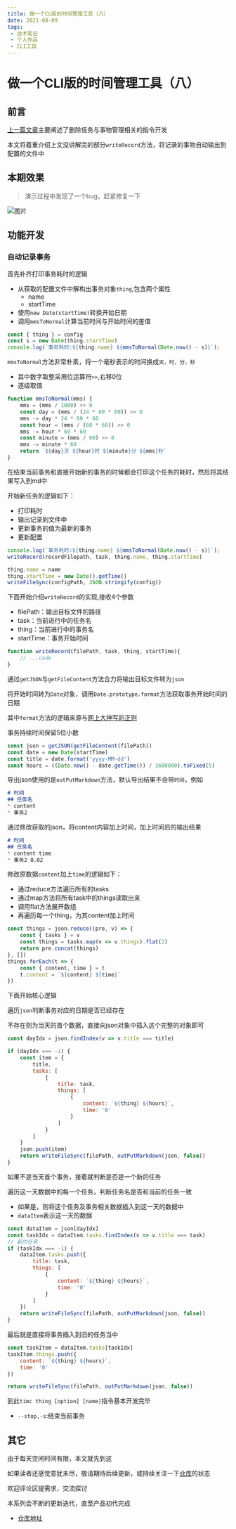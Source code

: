```yaml
---
title: 做一个CL版的时间管理工具（八）
date: 2021-08-09
tags:
 - 技术笔记
 - 个人作品
 - CLI工具
---
```

# 做一个CLI版的时间管理工具（八）

## 前言
[上一篇文章](./time-tools-7.md)主要阐述了删除任务与事物管理相关的指令开发

本文将着重介绍上文没讲解完的部分`writeRecord`方法，将记录的事物自动输出到配置的文件中

## 本期效果
>演示过程中发现了一个bug，赶紧修复一下

![图片](https://img.cdn.sugarat.top/mdImg/MTYyODUyMTgxOTI4Mw==628521819283)


## 功能开发
### 自动记录事务
首先补齐打印事务耗时的逻辑
* 从获取的配置文件中解构出事务对象`thing`,包含两个属性
  * name
  * startTime
* 使用`new Date(startTime)`转换开始日期
* 调用`mmsToNormal`计算当前时间与开始时间的差值
```js
const { thing } = config
const s = new Date(thing.startTime)
console.log(`事务耗时:${thing.name} ${mmsToNormal(Date.now() - s)}`);
```

`mmsToNormal`方法非常朴素，将一个毫秒表示的时间换成`天，时，分，秒`
* 其中数字取整采用位运算符`>>`,右移0位
* 逐级取值

```js
function mmsToNormal(mms) {
    mms = (mms / 1000) >> 0
    const day = (mms / (24 * 60 * 60)) >> 0
    mms -= day * 24 * 60 * 60
    const hour = (mms / (60 * 60)) >> 0
    mms -= hour * 60 * 60
    const minute = (mms / 60) >> 0
    mms -= minute * 60
    return `${day}天 ${hour}时 ${minute}分 ${mms}秒`
}
```
在结束当前事务和直接开始新的事务的时候都会打印这个任务的耗时，然后将其结果写入到md中

开始新任务的逻辑如下：
* 打印耗时
* 输出记录到文件中
* 更新事务的值为最新的事务
* 更新配置

```js
console.log(`事务耗时:${thing.name} ${mmsToNormal(Date.now() - s)}`);
writeRecord(recordFilepath, task, thing.name, thing.startTime)

thing.name = name
thing.startTime = new Date().getTime()
writeFileSync(configPath, JSON.stringify(config))
```

下面开始介绍`writeRecord`的实现,接收4个参数
* filePath：输出目标文件的路径
* task：当前进行中的任务名
* thing：当前进行中的事务名
* startTime：事务开始时间

```js
function writeRecord(filePath, task, thing, startTime){
    // ...code
}
```

通过`getJSON`与`getFileContent`方法合力将输出目标文件转为`json`

将开始时间转为`Date`对象，调用`Date.prototype.format`方法获取事务开始时间的日期

其中`format`方法的逻辑来源与[网上大神写的正则](https://blog.csdn.net/meizz/article/details/405708)

事务持续时间保留5位小数
```js
const json = getJSON(getFileContent(filePath))
const date = new Date(startTime)
const title = date.format('yyyy-MM-dd')
const hours = ((Date.now() - date.getTime()) / 3600000).toFixed(5)
```

导出json使用的是`outPutMarkdown`方法，默认导出结果不会带`时间`，例如
```md
# 时间
## 任务名
* content
* 事务2
```
通过修改获取的json，将content内容加上时间，加上时间后的输出结果

```md
# 时间
## 任务名
* content time
* 事务2 0.02
```

修改原数据`content`加上`time`的逻辑如下：
* 通过reduce方法遍历所有的tasks
* 通过map方法将所有task中的things读取出来
* 调用flat方法展开数组
* 再遍历每一个thing，为其content加上时间
```js
const things = json.reduce((pre, v) => {
    const { tasks } = v
    const things = tasks.map(v => v.things).flat(2)
    return pre.concat(things)
}, [])
things.forEach(t => {
    const { content, time } = t
    t.content = `${content} ${time}`
})
```
下面开始核心逻辑

遍历`json`判断事务对应的日期是否已经存在

不存在则为当天的首个数据，直接向json对象中插入这个完整的对象即可
```js
const dayIdx = json.findIndex(v => v.title === title)

if (dayIdx === -1) {
    const item = {
        title,
        tasks: [
            {
                title: task,
                things: [
                    {
                        content: `${thing} ${hours}`,
                        time: '0'
                    }
                ]
            }
        ]
    }
    json.push(item)
    return writeFileSync(filePath, outPutMarkdown(json, false))
}
```
如果不是当天首个事务，接着就判断是否是一个新的任务

遍历这一天数据中的每一个任务，判断任务名是否和当前的任务一致
* 如果是，则将这个任务及事务相关数据插入到这一天的数据中
* `dataItem`表示这一天的数据

```js
const dataItem = json[dayIdx]
const taskIdx = dataItem.tasks.findIndex(v => v.title === task)
// 新的任务
if (taskIdx === -1) {
    dataItem.tasks.push({
        title: task,
        things: [
            {
                content: `${thing} ${hours}`,
                time: '0'
            }
        ]
    })
    return writeFileSync(filePath, outPutMarkdown(json, false))
}
```
最后就是直接将事务插入到旧的任务当中
```js
const taskItem = dataItem.tasks[taskIdx]
taskItem.things.push({
    content: `${thing} ${hours}`,
    time: '0'
})

return writeFileSync(filePath, outPutMarkdown(json, false))
```

到此`timc thing [option] [name]`指令基本开发完毕
* `--stop,-s`:结束当前事务

## 其它

由于每天空闲时间有限，本文就先到这

如果读者还感觉意犹未尽，敬请期待后续更新，或持续关注一下[仓库](https://github.com/ATQQ/time-control)的状态

欢迎评论区提需求，交流探讨

本系列会不断的更新迭代，直至产品初代完成

* [仓库地址](https://github.com/ATQQ/time-control)

<comment/>